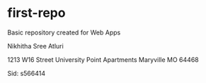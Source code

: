 # first-repo
Basic repository created for Web Apps

Nikhitha Sree Atluri

1213 W16 Street University Point Apartments Maryville MO 64468

Sid: s566414
